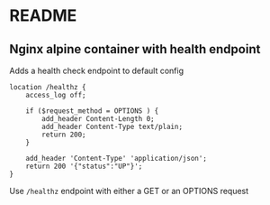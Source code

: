 # README

## Nginx alpine container with health endpoint

Adds a health check endpoint to default config

```nginx
location /healthz {
    access_log off;

    if ($request_method = OPTIONS ) {
        add_header Content-Length 0;
        add_header Content-Type text/plain;
        return 200;
    }

    add_header 'Content-Type' 'application/json';
    return 200 '{"status":"UP"}';
}
```

Use `/healthz` endpoint with either a GET or an OPTIONS request
